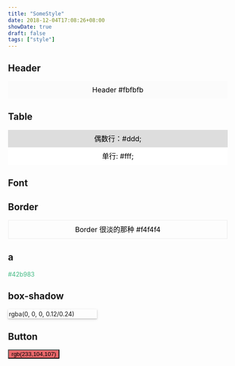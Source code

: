 ```yaml
---
title: "SomeStyle"
date: 2018-12-04T17:08:26+08:00
showDate: true
draft: false
tags: ["style"]
---
```

## Header
<div style="height:40px;background:#fbfbfb;color:black;font-size:16px;line-height:40px;text-align:center">Header #fbfbfb</div>

## Table
<div style="height:40px;background:#ddd;color:black;font-size:16px;line-height:40px;text-align:center">偶数行：#ddd;</div>
<div style="height:40px;background:#fff;color:black;font-size:16px;line-height:40px;text-align:center">单行: #fff;</div>


## Font


## Border

<div style="height:40px;color:black;font-size:16px;border:2px solid #f4f4f4;line-height:40px;text-align:center">Border 很淡的那种 #f4f4f4</div>

## a
<a style="border:none;color:#42b983;cursor:pointer">#42b983</a>

## box-shadow
<div style="box-shadow:rgba(0, 0, 0, 0.12) 0px 2px 6px, rgba(0, 0, 0, 0.24) 0px 1px 2px;width:200px;padding:2px">rgba(0, 0, 0, 0.12/0.24)</div>

## Button
<button style="background:rgb(233,104,107)">rgb(233,104,107)</button>